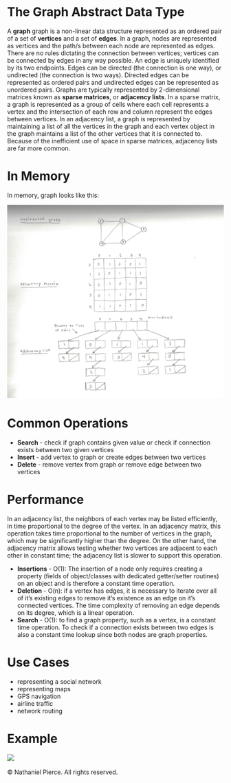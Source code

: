 
<h1>The Graph Abstract Data Type</h1>

<p>A <strong>graph</strong> graph is a non-linear data structure represented as an ordered pair of a set of <strong>vertices</strong> and a set of <strong>edges</strong>. In a graph, nodes are represented as vertices and the path/s between each node are represented as edges. There are no rules dictating the connection between vertices; vertices can be connected by edges in any way possible. An edge is uniquely identified by its two endpoints. Edges can be directed (the connection is one way), or undirected (the connection is two ways). Directed edges can be represented as ordered pairs and undirected edges can be represented as unordered pairs. Graphs are typically represented by 2-dimensional matrices known as <strong>sparse matrices</strong>, or <strong>adjacency lists</strong>. In a sparse matrix, a graph is represented as a group of cells where each cell represents a vertex and the intersection of each row and column represent the edges between vertices. In an adjacency list, a graph is represented by maintaining a list of all the vertices in the graph and each vertex object in the graph maintains a list of the other vertices that it is connected to. Because of the inefficient use of space in sparse matrices, adjacency lists are far more common.</p>

<h1>In Memory</h1>

<p>In memory, graph looks like this:</p>
<img src="img/graph.png" width="800">

<h1>Common Operations</h1>

<ul>
  <li><strong>Search</strong> - check if graph contains given value or check if connection exists between two given vertices
  <li><strong>Insert</strong> - add vertex to graph or create edges between two vertices
  <li><strong>Delete</strong> - remove vertex from graph or remove edge between two vertices 
</ul>

<h1>Performance</h1>
<p>In an adjacency list, the neighbors of each vertex may be listed efficiently, in time proportional to the degree of the vertex. In an adjacency matrix, this operation takes time proportional to the number of vertices in the graph, which may be significantly higher than the degree. On the other hand, the adjacency matrix allows testing whether two vertices are adjacent to each other in constant time; the adjacency list is slower to support this operation.</p>


<ul>
  <li><strong>Insertions</strong> - O(1): The insertion of a node only requires creating a property (fields of object/classes with dedicated getter/setter routines) on an object and is therefore a constant time operation.
  <li><strong>Deletion</strong> - O(n): if a vertex has edges, it is necessary to iterate over all of it’s existing edges to remove it’s existence as an edge on it’s connected vertices. The time complexity of removing an edge depends on its degree, which is a linear operation.
  <li><strong>Search</strong> - O(1): to find a graph property, such as a vertex, is a constant time operation. To check if a connection exists between two edges is also a constant time lookup since both nodes are graph properties.
</ul>


<h1>Use Cases</h1>

<ul>
  <li>representing a social network
  <li>representing maps
  <li>GPS navigation
  <li>airline traffic
  <li>network routing
</ul>

<h1>Example</h1>

![](gif/graph.gif)

<p>&copy; Nathaniel Pierce. All rights reserved.</p>

